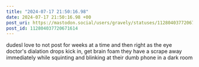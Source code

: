 ```yaml
---
title: "2024-07-17 21:50:16.98"
date: 2024-07-17 21:50:16.98 +00
post_uri: https://mastodon.social/users/gravely/statuses/112804037720671614
post_id: 112804037720671614
---
```

dudesl love to not post for weeks at a time and then right as the eye doctor's dialation drops kick in, get brain foam they have a scrape away immediately while squinting and blinking at their dumb phone in a dark room


